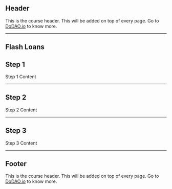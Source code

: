 ## Header
This is the course header. This will be added on top of every page. Go to [DoDAO.io](https://www.dodao.io) to know more.

---

## Flash Loans


## Step 1

Step 1 Content

    


---
## Step 2

Step 2 Content

    


---
## Step 3

Step 3 Content

    


---
## Footer
This is the course header. This will be added on top of every page. Go to [DoDAO.io](https://www.dodao.io) to know more.
    
